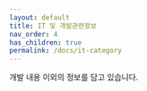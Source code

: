 ```yaml
---
layout: default
title: IT 및 개발관련정보
nav_order: 4
has_children: true
permalink: /docs/it-category
---
```


개발 내용 이외의 정보를 담고 있습니다.